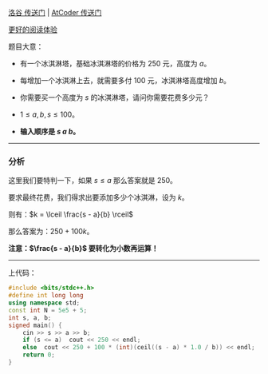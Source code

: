 [洛谷 传送门](https://www.luogu.com.cn/problem/AT_joi2022_yo1c_b) | [AtCoder 传送门](https://atcoder.jp/contests/joi2022yo1c/tasks/joi2022_yo1c_b)

[更好的阅读体验](https://www.luogu.com.cn/blog/sunrize/solution-at-joi2022-yo1c-b)

题目大意：

- 有一个冰淇淋塔，基础冰淇淋塔的价格为 $250$ 元，高度为 $a$。

- 每增加一个冰淇淋上去，就需要多付 $100$ 元，冰淇淋塔高度增加 $b$。

- 你需要买一个高度为 $s$ 的冰淇淋塔，请问你需要花费多少元？

- $1 \le a, b, s \le 100$。

- **输入顺序是 $s$ $a$ $b$。**

---

### 分析

这里我们要特判一下，如果 $s \le a$ 那么答案就是 $250$。

要求最终花费，我们得求出要添加多少个冰淇淋，设为 $k$。

则有：$k = \lceil \frac{s - a}{b} \rceil$

那么答案为：$250 + 100k$。

**注意：$\frac{s - a}{b}$ 要转化为小数再运算！**

---

上代码：

```cpp
#include <bits/stdc++.h>
#define int long long
using namespace std;
const int N = 5e5 + 5;
int s, a, b;
signed main() {
	cin >> s >> a >> b;
	if (s <= a)  cout << 250 << endl;
	else  cout << 250 + 100 * (int)(ceil((s - a) * 1.0 / b)) << endl;
	return 0;
}
```